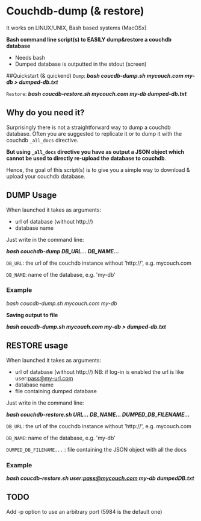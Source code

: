 Couchdb-dump (& restore)
============

It works on LINUX/UNIX, Bash based systems (MacOSx)

**Bash command line script(s) to EASILY dump&restore a couchdb database**

 * Needs bash
 * Dumped database is outputted in the stdout (screen)


##Quickstart (& quickend)
`Dump`: ***bash coucdb-dump.sh mycouch.com my-db > dumped-db.txt***

`Restore`: ***bash coucdb-restore.sh mycouch.com my-db dumped-db.txt***


## Why do you need it?
Surprisingly there is not a straightforward way to dump a couchdb database. Often you are suggested to replicate it or to dump it with the couchdb `_all_docs` directive. 

**But using `_all_docs` directive you have as output a JSON object which cannot be used to directly re-upload the database to couchdb**.

Hence, the goal of this script(s) is to give you a simple way to download & upload your couchdb database.


## DUMP Usage

When launched it takes as arguments:

* url of database (without http://)
* database name

Just write in the command line:

***bash couchdb-dump DB_URL... DB_NAME...***

  `DB_URL`: the url of the couchdb instance without 'http://', e.g. mycouch.com
  
  `DB_NAME`: name of the database, e.g. 'my-db'


### Example

*bash coucdb-dump.sh mycouch.com my-db*

**Saving output to file**

***bash coucdb-dump.sh mycouch.com my-db > dumped-db.txt***


## RESTORE usage

When launched it takes as arguments:

* url of database (without http://)
  NB: if log-in is enabled the url is like  user:pass@my-url.com
* database name
* file containing dumped database

Just write in the command line:

***bash couchdb-restore.sh URL... DB_NAME... DUMPED_DB_FILENAME...***

  `DB_URL`: the url of the couchdb instance without 'http://', e.g. mycouch.com
  
  `DB_NAME`: name of the database, e.g. 'my-db'
  
  `DUMPED_DB_FILENAME...` : file containing the JSON object with all the docs
  
  
  
### Example

***bash coucdb-restore.sh user:pass@mycouch.com my-db dumpedDB.txt***



## TODO
Add -p option to use an arbitrary port (5984 is the default one)

